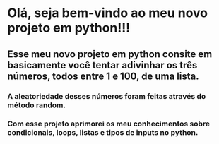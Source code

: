 <h1>Olá, seja bem-vindo ao meu novo projeto em python!!!</h1>
<h2>Esse meu novo projeto em python consite em basicamente você tentar adivinhar os três números, todos entre 1 e 100, de uma lista.</h2>
<h3>A aleatoriedade desses números foram feitas através do método random.</h3>
<h3>Com esse projeto aprimorei os meu conhecimentos sobre condicionais, loops, listas e tipos de inputs no python.</h3>
